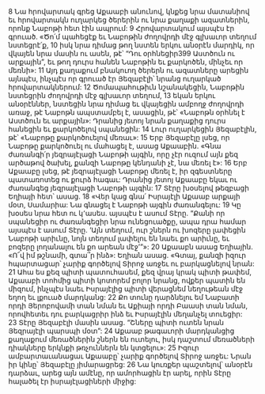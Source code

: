 8 Նա հրովարտակ գրեց Աքաաբի անունով, կնքեց նրա մատանիով եւ հրովարտակն ուղարկեց ծերերին ու նրա քաղաքի ազատներին, որոնք Նաբոթի հետ էին ապրում: 9 Հրովարտակում այսպէս էր գրուած. «Ծո՛մ պահեցէք եւ Նաբոթին ժողովրդի մէջ գլխաւոր տեղում նստեցրէ՛ք, 10 իսկ նրա դիմաց թող նստեն երկու անօրէն մարդիկ, որ վկայեն նրա մասին ու ասեն, թէ՝ “Դու օրհնեցիր399 Աստծուն ու արքային”, եւ թող դուրս հանեն Նաբոթին եւ քարկոծեն, մինչեւ որ մեռնի»:
11 Այդ քաղաքում բնակուող ծերերն ու ազատները արեցին այնպէս, ինչպէս որ գրուած էր Յեզաբէլի՝ նրանց ուղարկած հրովարտակներում: 12 Ծոմապահութիւն նշանակեցին, Նաբոթին նստեցրին ժողովրդի մէջ գլխաւոր տեղում, 13 եկան երկու անօրէններ, նստեցին նրա դիմաց եւ վկայեցին ամբողջ ժողովրդի առաջ, թէ Նաբոթն ապստամբել է, ասացին, թէ՝ «Նաբոթն օրհնել է Աստծուն եւ արքային»: Դրանից յետոյ նրան քաղաքից դուրս հանեցին եւ քարկոծելով սպանեցին: 14 Լուր ուղարկեցին Յեզաբէլին, թէ՝ «Նաբոթը քարկոծուելով մեռաւ»:
15 Երբ Յեզաբէլը լսեց, որ Նաբոթը քարկոծուել ու մահացել է, ասաց Աքաաբին. «Գնա ժառանգի՛ր յեզրայէլացի Նաբոթի այգին, որը չէր ուզում այն քեզ արծաթով ծախել, քանզի Նաբոթը կենդանի չէ, նա մեռել է»: 16 Երբ Աքաաբը լսեց, թէ յեզրայէլացի Նաբոթը մեռել է, իր զգեստները պատառոտեց ու քուրձ հագաւ: Դրանից յետոյ Աքաաբը եկաւ ու ժառանգեց յեզրայէլացի Նաբոթի այգին:
17 Տէրը խօսելով թեզբացի Եղիայի հետ՝ ասաց. 18 «Վեր կաց գնա՛ Իսրայէլի Աքաաբ արքայի մօտ, Սամարիա: Նա գնացել է Նաբոթի այգին ժառանգելու: 19 Կը խօսես նրա հետ ու կ՚ասես. այսպէս է ասում Տէրը. “Քանի որ սպանեցիր ու ժառանգեցիր նրա ունեցուածքը, ապա դրա համար այսպէս է ասում Տէրը. ‘Այն տեղում, ուր շներն ու խոզերը լափեցին Նաբոթի արիւնը, նոյն տեղում լափելու են նաեւ քո արիւնը, եւ բոզերը լողանալու են քո արեան մէջ’”»: 20 Աքաաբն ասաց Եղիային. «Ո՜վ իմ թշնամի, գտա՞ր ինձ»: Եղիան ասաց. «Գտայ, քանզի իզուր հպարտացար՝ չարիք գործելով Տիրոջ առջեւ ու բարկացնելով նրան: 21 Ահա ես քեզ պիտի պատուհասեմ, քեզ վրայ կրակ պիտի թափեմ, Աքաաբի տոհմից պիտի կոտորեմ բոլոր նրանց, ովքեր պատին են միզում, ինչպէս նաեւ Իսրայէլից պիտի վերացնեմ նեղութեան մէջ եղող եւ լքուած մարդկանց: 22 Քո տունը դարձնելու եմ Նաբատի որդի Յերոբովամի տան նման եւ Աքիայի որդի Բաասի տան նման, որովհետեւ դու բարկացրիր ինձ եւ Իսրայէլին մեղանչել տուեցիր: 23 Տէրը Յեզաբէլի մասին ասաց. “Շները պիտի ուտեն նրան Յեզրայէլի պարսպի մօտ”: 24 Աքաաբ թագաւորի մարդկանցից քաղաքում մեռածներին շներն են ուտելու, իսկ դաշտում մեռածների դիակները երկնքի թռչուններն են կտցելու»:
25 Իզուր ամբարտաւանացաւ Աքաաբը՝ չարիք գործելով Տիրոջ առջեւ: Նրան իր կինը՝ Յեզաբէլը յիմարացրեց: 26 Նա կուռքեր պաշտելով՝ անօրէն դարձաւ, արեց այն ամէնը, որ ամորհացին էր արել, որին Տէրը հալածել էր իսրայէլացիների միջից:
